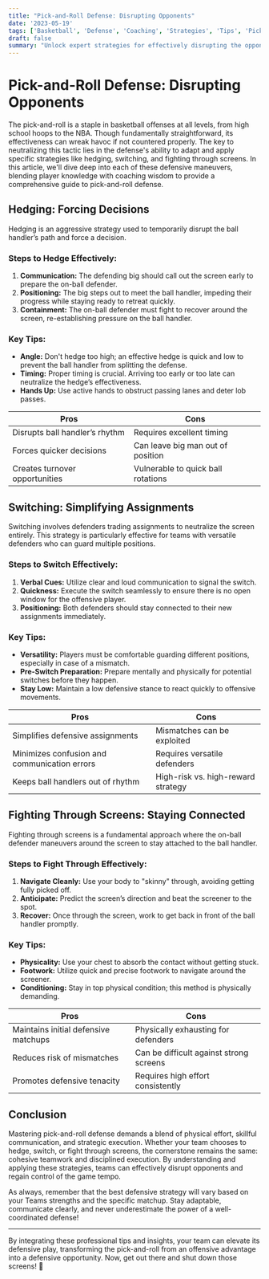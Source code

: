 ```yaml
---
title: "Pick-and-Roll Defense: Disrupting Opponents"
date: '2023-05-19'
tags: ['Basketball', 'Defense', 'Coaching', 'Strategies', 'Tips', 'Pick-and-Roll', 'Team Play', 'NBA', 'Skills']
draft: false
summary: "Unlock expert strategies for effectively disrupting the opponents' pick-and-roll offense. Learn the intricacies of hedging, switching, and fighting through screens with insights from professional players and coaches."
---
```


# Pick-and-Roll Defense: Disrupting Opponents

The pick-and-roll is a staple in basketball offenses at all levels, from high school hoops to the NBA. Though fundamentally straightforward, its effectiveness can wreak havoc if not countered properly. The key to neutralizing this tactic lies in the defense's ability to adapt and apply specific strategies like hedging, switching, and fighting through screens. In this article, we'll dive deep into each of these defensive maneuvers, blending player knowledge with coaching wisdom to provide a comprehensive guide to pick-and-roll defense.

## Hedging: Forcing Decisions

Hedging is an aggressive strategy used to temporarily disrupt the ball handler’s path and force a decision.

### **Steps to Hedge Effectively:**
1. **Communication:** The defending big should call out the screen early to prepare the on-ball defender.
2. **Positioning:** The big steps out to meet the ball handler, impeding their progress while staying ready to retreat quickly.
3. **Containment:** The on-ball defender must fight to recover around the screen, re-establishing pressure on the ball handler.

### **Key Tips:**
- **Angle:** Don't hedge too high; an effective hedge is quick and low to prevent the ball handler from splitting the defense.
- **Timing:** Proper timing is crucial. Arriving too early or too late can neutralize the hedge’s effectiveness.
- **Hands Up:** Use active hands to obstruct passing lanes and deter lob passes.

| **Pros**                             | **Cons**                             |
|--------------------------------------|--------------------------------------|
| Disrupts ball handler’s rhythm       | Requires excellent timing            |
| Forces quicker decisions             | Can leave big man out of position    |
| Creates turnover opportunities       | Vulnerable to quick ball rotations   |

## Switching: Simplifying Assignments

Switching involves defenders trading assignments to neutralize the screen entirely. This strategy is particularly effective for teams with versatile defenders who can guard multiple positions.

### **Steps to Switch Effectively:**
1. **Verbal Cues:** Utilize clear and loud communication to signal the switch.
2. **Quickness:** Execute the switch seamlessly to ensure there is no open window for the offensive player.
3. **Positioning:** Both defenders should stay connected to their new assignments immediately. 

### **Key Tips:**
- **Versatility:** Players must be comfortable guarding different positions, especially in case of a mismatch.
- **Pre-Switch Preparation:** Prepare mentally and physically for potential switches before they happen.
- **Stay Low:** Maintain a low defensive stance to react quickly to offensive movements.

| **Pros**                              | **Cons**                              |
|---------------------------------------|---------------------------------------|
| Simplifies defensive assignments      | Mismatches can be exploited           |
| Minimizes confusion and communication errors | Requires versatile defenders      |
| Keeps ball handlers out of rhythm     | High-risk vs. high-reward strategy    |

## Fighting Through Screens: Staying Connected

Fighting through screens is a fundamental approach where the on-ball defender maneuvers around the screen to stay attached to the ball handler.

### **Steps to Fight Through Effectively:**
1. **Navigate Cleanly:** Use your body to "skinny" through, avoiding getting fully picked off.
2. **Anticipate:** Predict the screen’s direction and beat the screener to the spot.
3. **Recover:** Once through the screen, work to get back in front of the ball handler promptly.

### **Key Tips:**
- **Physicality:** Use your chest to absorb the contact without getting stuck.
- **Footwork:** Utilize quick and precise footwork to navigate around the screener.
- **Conditioning:** Stay in top physical condition; this method is physically demanding.

| **Pros**                             | **Cons**                             |
|--------------------------------------|--------------------------------------|
| Maintains initial defensive matchups | Physically exhausting for defenders  |
| Reduces risk of mismatches           | Can be difficult against strong screens |
| Promotes defensive tenacity          | Requires high effort consistently    |

## Conclusion

Mastering pick-and-roll defense demands a blend of physical effort, skillful communication, and strategic execution. Whether your team chooses to hedge, switch, or fight through screens, the cornerstone remains the same: cohesive teamwork and disciplined execution. By understanding and applying these strategies, teams can effectively disrupt opponents and regain control of the game tempo.

As always, remember that the best defensive strategy will vary based on your Teams strengths and the specific matchup. Stay adaptable, communicate clearly, and never underestimate the power of a well-coordinated defense!

---

By integrating these professional tips and insights, your team can elevate its defensive play, transforming the pick-and-roll from an offensive advantage into a defensive opportunity. Now, get out there and shut down those screens! 🏀